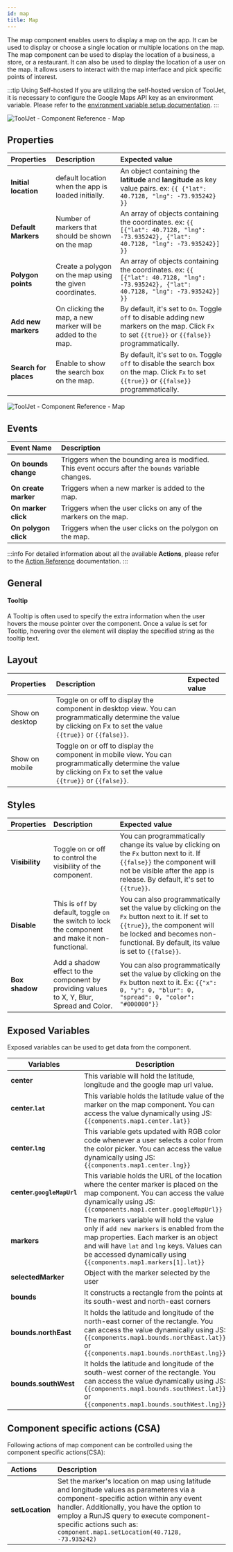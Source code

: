```yaml
---
id: map
title: Map
---
```


The map component enables users to display a map on the app. It can be used to display or choose a single location or multiple locations on the map. The map component can be used to display the location of a business, a store, or a restaurant. It can also be used to display the location of a user on the map. It allows users to interact with the map interface and pick specific points of interest.

:::tip Using Self-hosted 
If you are utilizing the self-hosted version of ToolJet, it is necessary to configure the Google Maps API key as an environment variable. Please refer to the [environment variable setup documentation](/docs/setup/env-vars/#google-maps-configuration--optional-).
:::

<div style={{textAlign: 'center'}}>

<img className="screenshot-full" src="/img/widgets/map/map2.png" alt="ToolJet - Component Reference - Map" />

</div>

## Properties

| Properties      | Description | Expected value |
|:----------- |:----------- |:------------------ |
| **Initial location** | default location when the app is loaded initially. | An object containing the **latitude** and **langitude** as key value pairs. ex: `{{ {"lat": 40.7128, "lng": -73.935242} }}` |
| **Default Markers** | Number of markers that should be shown on the map | An array of objects containing the coordinates. ex: `{{ [{"lat": 40.7128, "lng": -73.935242}, {"lat": 40.7128, "lng": -73.935242}] }}` |
| **Polygon points** | Create a polygon on the map using the given coordinates. | An array of objects containing the coordinates. ex: `{{ [{"lat": 40.7128, "lng": -73.935242}, {"lat": 40.7128, "lng": -73.935242}] }}` |
| **Add new markers** | On clicking the map, a new marker will be added to the map. | By default, it's set to `On`. Toggle `off` to disable adding new markers on the map. Click `Fx` to set `{{true}}` or `{{false}}` programmatically. |
| **Search for places** | Enable to show the search box on the map. | By default, it's set to `On`. Toggle `off` to disable the search box on the map. Click `Fx` to set `{{true}}` or `{{false}}` programmatically. |

<div style={{textAlign: 'center'}}>

<img className="screenshot-full" src="/img/widgets/map/propertiesmap.png" alt="ToolJet - Component Reference - Map" />

</div>

## Events

| Event Name        | Description                                   |
|:----------------- | :--------------------------------------------- |
| **On bounds change**  | Triggers when the bounding area is modified. This event occurs after the `bounds` variable changes. |
| **On create marker**  | Triggers when a new marker is added to the map. |
| **On marker click**   | Triggers when the user clicks on any of the markers on the map. |
| **On polygon click** | Triggers when the user clicks on the polygon on the map. |

:::info
For detailed information about all the available **Actions**, please refer to the [Action Reference](/docs/category/actions-reference) documentation.
:::

## General
#### Tooltip

A Tooltip is often used to specify the extra information when the user hovers the mouse pointer over the component. Once a value is set for Tooltip, hovering over the element will display the specified string as the tooltip text.

## Layout

| Properties      | Description | Expected value |
|:----------- |:----------- |:------------------ |
| Show on desktop | Toggle on or off to display the component in desktop view. You can programmatically determine the value by clicking on Fx to set the value `{{true}}` or `{{false}}`. |
| Show on mobile | Toggle on or off to display the component in mobile view. You can programmatically determine the value by clicking on Fx to set the value `{{true}}` or `{{false}}`. |

## Styles

| Properties      | Description | Expected value |
|:----------- |:----------- |:------------------ |
| **Visibility** | Toggle on or off to control the visibility of the component. | You can programmatically change its value by clicking on the `Fx` button next to it. If `{{false}}` the component will not be visible after the app is release. By default, it's set to `{{true}}`. |
| **Disable** | This is `off` by default, toggle `on` the switch to lock the component and make it non-functional. | You can also programmatically set the value by clicking on the `Fx` button next to it. If set to `{{true}}`, the component will be locked and becomes non-functional. By default, its value is set to `{{false}}`. |
| **Box shadow** | Add a shadow effect to the component by providing values to X, Y, Blur, Spread and Color. | You can also programmatically set the value by clicking on the `Fx` button next to it. Ex: `{{"x": 0, "y": 0, "blur": 0, "spread": 0, "color": "#000000"}}` | 

## Exposed Variables

Exposed variables can be used to get data from the component.

| Variables    | Description |
| ----------- | ----------- |
| **center** | This variable will hold the latitude, longitude and the google map url value. |
| **center.`lat`** | This variable holds the latitude value of the marker on the map component. You can access the value dynamically using JS: `{{components.map1.center.lat}}`|
| **center.`lng`** | This variable gets updated with RGB color code whenever a user selects a color from the color picker. You can access the value dynamically using JS: `{{components.map1.center.lng}}`|
| **center.`googleMapUrl`** | This variable holds the URL of the location where the center marker is placed on the map component. You can access the value dynamically using JS: `{{components.map1.center.googleMapUrl}}`|
| **markers** | The markers variable will hold the value only if `add new markers` is enabled from the map properties. Each marker is an object and will have `lat` and `lng` keys. Values can be accessed dynamically using `{{components.map1.markers[1].lat}}` |
| **selectedMarker** | Object with the marker selected by the user |
| **bounds** | It constructs a rectangle from the points at its south-west and north-east corners |
| **bounds.northEast** | It holds the latitude and longitude of the north-east corner of the rectangle. You can access the value dynamically using JS: `{{components.map1.bounds.northEast.lat}}` or `{{components.map1.bounds.northEast.lng}}` |
| **bounds.southWest** | It holds the latitude and longitude of the south-west corner of the rectangle. You can access the value dynamically using JS: `{{components.map1.bounds.southWest.lat}}` or `{{components.map1.bounds.southWest.lng}}` |

## Component specific actions (CSA)

Following actions of map component can be controlled using the component specific actions(CSA):

| Actions     | Description |
|:---------- |:---------- |
| **setLocation** | Set the marker's location on map using latitude and longitude values as parameteres via a component-specific action within any event handler. Additionally, you have the option to employ a RunJS query to execute component-specific actions such as: `component.map1.setLocation(40.7128, -73.935242)`  |
